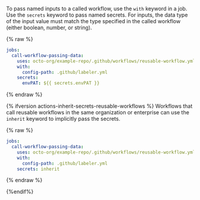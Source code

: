 To pass named inputs to a called workflow, use the `with` keyword in a job. Use the `secrets` keyword to pass named secrets. For inputs, the data type of the input value must match the type specified in the called workflow (either boolean, number, or string).

{% raw %}
```yaml
jobs:
  call-workflow-passing-data:
    uses: octo-org/example-repo/.github/workflows/reusable-workflow.yml@main
    with:
      config-path: .github/labeler.yml
    secrets:
      envPAT: ${{ secrets.envPAT }}
```
{% endraw %}

{% ifversion actions-inherit-secrets-reusable-workflows %}
Workflows that call reusable workflows in the same organization or enterprise can use the `inherit` keyword to implicitly pass the secrets.

{% raw %}
```yaml
jobs:
  call-workflow-passing-data:
    uses: octo-org/example-repo/.github/workflows/reusable-workflow.yml@main
    with:
      config-path: .github/labeler.yml
    secrets: inherit
```
{% endraw %}

{%endif%}
